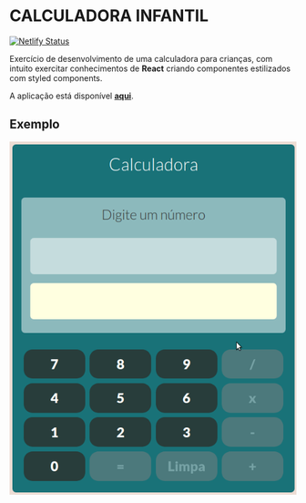 # **CALCULADORA INFANTIL**

[![Netlify Status](https://api.netlify.com/api/v1/badges/49a42c6d-14c6-4738-9b28-ade7ce2678c0/deploy-status)](https://app.netlify.com/sites/calculadorainfantil/deploys)

Exercício de desenvolvimento de uma calculadora para crianças, com intuito
exercitar conhecimentos de **React** criando componentes estilizados com styled
components.

A aplicação está disponível [**aqui**](calculadorainfantil.netlify.app).

## **Exemplo**

![Calculadora](./example.gif)
